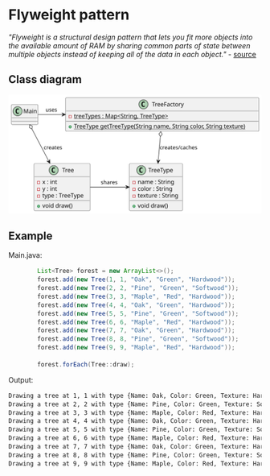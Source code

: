# Flyweight pattern

*"Flyweight is a structural design pattern that lets you fit more objects into the available amount of RAM by sharing common parts of state between multiple objects instead of keeping all of the data in each object."* - [source](https://refactoring.guru/design-patterns/flyweight)

## Class diagram

![class-diagram](class-diagram.svg)

## Example

Main.java:

```java
        List<Tree> forest = new ArrayList<>();
        forest.add(new Tree(1, 1, "Oak", "Green", "Hardwood"));
        forest.add(new Tree(2, 2, "Pine", "Green", "Softwood"));
        forest.add(new Tree(3, 3, "Maple", "Red", "Hardwood"));
        forest.add(new Tree(4, 4, "Oak", "Green", "Hardwood"));
        forest.add(new Tree(5, 5, "Pine", "Green", "Softwood"));
        forest.add(new Tree(6, 6, "Maple", "Red", "Hardwood"));
        forest.add(new Tree(7, 7, "Oak", "Green", "Hardwood"));
        forest.add(new Tree(8, 8, "Pine", "Green", "Softwood"));
        forest.add(new Tree(9, 9, "Maple", "Red", "Hardwood"));

        forest.forEach(Tree::draw);
```
Output:

```bash
Drawing a tree at 1, 1 with type {Name: Oak, Color: Green, Texture: Hardwood,  770184583}
Drawing a tree at 2, 2 with type {Name: Pine, Color: Green, Texture: Softwood,  1784975138}
Drawing a tree at 3, 3 with type {Name: Maple, Color: Red, Texture: Hardwood,  1359488151}
Drawing a tree at 4, 4 with type {Name: Oak, Color: Green, Texture: Hardwood,  770184583}
Drawing a tree at 5, 5 with type {Name: Pine, Color: Green, Texture: Softwood,  1784975138}
Drawing a tree at 6, 6 with type {Name: Maple, Color: Red, Texture: Hardwood,  1359488151}
Drawing a tree at 7, 7 with type {Name: Oak, Color: Green, Texture: Hardwood,  770184583}
Drawing a tree at 8, 8 with type {Name: Pine, Color: Green, Texture: Softwood,  1784975138}
Drawing a tree at 9, 9 with type {Name: Maple, Color: Red, Texture: Hardwood,  1359488151}
```